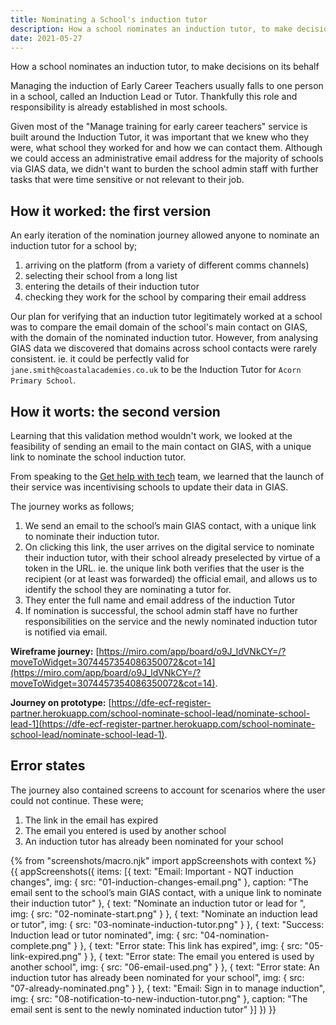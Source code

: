 ```yaml
---
title: Nominating a School's induction tutor
description: How a school nominates an induction tutor, to make decisions on its behalf
date: 2021-05-27
---
```


How a school nominates an induction tutor, to make decisions on its behalf

Managing the induction of Early Career Teachers usually falls to one person in a school, called an Induction Lead or Tutor. Thankfully this role and responsibility is already established in most schools.

Given most of the "Manage training for early career teachers" service is built around the Induction Tutor, it was important that we knew who they were, what school they worked for and how we can contact them. Although we could access an administrative email address for the majority of schools via GIAS data, we didn't want to burden the school admin staff with further tasks that were time sensitive or not relevant to their job.

## How it worked: the first version
An early iteration of the nomination journey allowed anyone to nominate an induction tutor for a school by;

1. arriving on the platform (from a variety of different comms channels)
2. selecting their school from a long list
3. entering the details of their induction tutor
4. checking they work for the school by comparing their email address

Our plan for verifying that an induction tutor legitimately worked at a school was to compare the email domain of the school's main contact on GIAS, with the domain of the nominated induction tutor. However, from analysing GIAS data we discovered that domains across school contacts were rarely consistent. ie. it could be perfectly valid for `jane.smith@coastalacademies.co.uk` to be the Induction Tutor for `Acorn Primary School`.

## How it worts: the second version
Learning that this validation method wouldn't work, we looked at the feasibility of sending an email to the main contact on GIAS, with a unique link to nominate the school induction tutor.

From speaking to the [Get help with tech](https://get-help-with-tech.education.gov.uk/) team, we learned that the launch of their service was incentivising schools to update their data in GIAS.

The journey works as follows;
1. We send an email to the school’s main GIAS contact, with a unique link to nominate their induction tutor.
2. On clicking this link, the user arrives on the digital service to nominate their induction tutor, with their school already preselected by virtue of a token in the URL. ie. the unique link both verifies that the user is the recipient (or at least was forwarded) the official email, and allows us to identify the school they are nominating a tutor for.
3. They enter the full name and email address of the induction Tutor
4. If nomination is successful, the school admin staff have no further responsibilities on the service and the newly nominated induction tutor is notified via email.

**Wireframe journey:**
[https://miro.com/app/board/o9J_ldVNkCY=/?moveToWidget=3074457354086350072&cot=14](https://miro.com/app/board/o9J_ldVNkCY=/?moveToWidget=3074457354086350072&cot=14).

**Journey on prototype:**
[https://dfe-ecf-register-partner.herokuapp.com/school-nominate-school-lead/nominate-school-lead-1](https://dfe-ecf-register-partner.herokuapp.com/school-nominate-school-lead/nominate-school-lead-1).

## Error states
The journey also contained screens to account for scenarios where the user could not continue. These were;

1. The link in the email has expired
2. The email you entered is used by another school
3. An induction tutor has already been nominated for your school


{% from "screenshots/macro.njk" import appScreenshots with context %}
{{ appScreenshots({
  items: [{
      text: "Email: Important - NQT induction changes",
      img: { src: "01-induction-changes-email.png" },
      caption: "The email sent to the school’s main GIAS contact, with a unique link to nominate their induction tutor"
    }, {
      text: "Nominate an induction tutor or lead for <school name>",
      img: { src: "02-nominate-start.png" }
    }, {
      text: "Nominate an induction lead or tutor",
      img: { src: "03-nominate-induction-tutor.png" }
    }, {
      text: "Success: Induction lead or tutor nominated",
      img: { src: "04-nomination-complete.png" }
    }, {
      text: "Error state: This link has expired",
      img: { src: "05-link-expired.png" }
    }, {
      text: "Error state: The email you entered is used by another school",
      img: { src: "06-email-used.png" }
    }, {
      text: "Error state: An induction tutor has already been nominated for your school",
      img: { src: "07-already-nominated.png" }
    }, {
      text: "Email: Sign in to manage induction",
      img: { src: "08-notification-to-new-induction-tutor.png" },
      caption: "The email sent is sent to the newly nominated induction tutor"
    }]
}) }}
